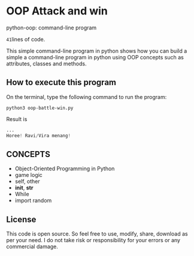 # OOP Attack and win

python-oop:  command-line program 

`41`lines of code.

This simple command-line program in python shows how you can build a simple a command-line program in python using OOP concepts
such as attributes, classes and methods. 

## How to execute this program  

On the terminal, type the following command to run the program:  

`python3 oop-battle-win.py`

Result is
```python
...
Horee! Ravi/Vira menang!
```

## CONCEPTS
- Object-Oriented Programming in Python
- game logic
- self, other
- __init__, __str__
- While
- import random

## License

This code is open source. So feel free to use, modify, share, download as per your need. I do not take risk or responsibility for your errors or any commercial damage.
